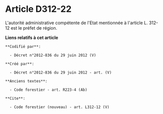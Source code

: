 # Article D312-22

L'autorité administrative compétente de l'Etat mentionnée à l'article L. 312-12 est le préfet de région.

**Liens relatifs à cet article**

	**Codifié par**:

	  - Décret n°2012-836 du 29 juin 2012 (V)

	**Créé par**:

	  - Décret n°2012-836 du 29 juin 2012 - art. (V)

	**Anciens textes**:

	  - Code forestier - art. R223-4 (Ab)

	**Cite**:

	  - Code forestier (nouveau) - art. L312-12 (V)
